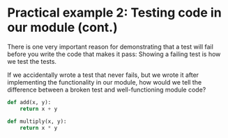 # Practical example 2: Testing code in our module (cont.)

There is one very important reason for demonstrating that a test will fail
before you write the code that makes it pass: Showing a failing test is how we
test the tests.

If we accidentally wrote a test that never fails, but we wrote it after
implementing the functionality in our module, how would we tell the difference
between a broken test and well-functioning module code?

```python using_pytest/__init__.py
def add(x, y):
    return x + y

def multiply(x, y):
    return x * y
```
